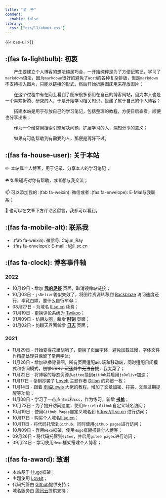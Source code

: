 ```yaml
---
title: "关　于"
comment:
  enable: false
library:
  css: ["css/ll/about.css"]
---
```


{{< css-ul >}}

## :(fas fa-lightbulb): 初衷

　　产生要建立个人博客的想法纯属巧合，一开始纯粹是为了方便记笔记，学习了`markdown`语法，因为`markdown`很好的避免了`Word`的各种复杂排版，但是`markdown`不支持插入图片，只能以链接的形式，然后开始折腾图床用来存放图片；

　　在这个过程中有在网上看到了图床很多都用在自己的博客网站，因为本人也是一个喜欢折腾、研究的人，于是开始学习相关知识，搭建了属于自己的个人博客；

　　搭建本站是用于存放自己的学习笔记，包括整理的教程，方便日后查看，顺便也分享出来；

　　作为一个经常用搜索引擎解决问题、扩展学习的人，深知分享的意义；

　　如果有可能帮助到有需要的人，那便是再好不过。

## :(fas fa-house-user): 关于本站

:pencil2: 本站属个人博客，用于记录、分享本人的学习笔记；

:shamrock: 如果碰巧对你有帮助，或者想与我交流；

:mailbox: 可以添加我的 :(fab fa-weixin): 微信或者 :(fas fa-envelope): E-Mial与我联系；

:eyes: 也可以在文章下方评论区留言，我都可以看到。

## :(fas fa-mobile-alt): 联系我

- :(fab fa-weixin): 微信号: Cajun_Ray
- :(fas fa-envelope): E-mail : i@ll.sc.cn

## :(fas fa-clock): 博客事件轴

### 2022

- 10月19日 - 增加 [**我的足迹**](/china_map/) 页面，取消镜像站链接；
- 10月03日 - `jsDelivr`貌似失效了，将图片资源转移到 [Backblaze](https://www.backblaze.com/) 访问速度还行，毕竟白嫖，要什么自行车:joy:；
- 08月27日 - 为域名 [ll.sc.cn](https://ll.sc.cn) 续费；
- 01月19日 - 更换评论系统为 [Twikoo](https://twikoo.js.org/)；
- 01月09日 - 仿朋友圈，新增 [**时刻**](/moments/) 页面；
- 01月02日 - 仿聊天界面新增 [**日志**](/journal/) 页面；

### 2021

- 11月29日 - 开始变得花里胡哨了，更换了页面字体，避免加载过慢，字体文件作精简处理只保留了常用字体;
- 11月26日 - 增加轮播背景图，所有页面适配`Web`端和移动端，同时适配日间模式和夜间模式，~~初学CSS，沉迷其中无法自拔~~，我太菜了；
- 11月22日 - 将博客的静态资源从`gitee`换到`gitHub`并启用`jsDelivr`加速；
- 11月17日 - ~~复刻~~抄袭了 [LoveIt](https://hugoloveit.com/) 主题作者 [Dillon](https://dillonzq.com/) 的彩蛋一枚；
- 11月14日 - 跟着 [雨临Lewis](https://lewky.cn/) 大佬的教程，增加了文章加密、~~打赏~~、文章过期提醒等功能；
- 11月08日 - 学习了一点点`html`和`css`，作为练习，新增 [**书单**](/book/)；
- 10月23日 - 为了提升访问速度，使用`Vercel`+`Github`自定义域名访问；
- 10月19日 - 使用`Github Pages`自定义域名到 <https://ll.sc.cn> 进行访问；
- 10月17日 - 购买个人域名[ll.sc.cn](https://ll.sc.cn)；
- 10月11日 - 将代码托管到`Github`，同时使用`github pages`进行访问；
- 10月09日 - 弃用`Hexo`框架，使用`Hugo`框架搭建个人博客；
- 09月26日 - 将代码托管到`Gitee`，并启用`gitee pages`进行访问；
- 09月24日 - 学习使用`Hexo`框架搭建个人博客；

## :(fas fa-award): 致谢

- 本站基于 [Hugo](https://gohugo.io/)框架；
- 主题使用 [LoveIt](https://github.com/dillonzq/LoveIt)；
- 代码托管由 [Github](https://github.com/)提供支持；
- 域名服务由 [腾讯云](https://cloud.tencent.com/)提供支持；
<!-- - CDN 服务由 [jsDelivr](https://www.jsdelivr.com/)提供支持； -->
<!-- - 图床由 [Gitee](https://gitee.com/)提供支持； -->